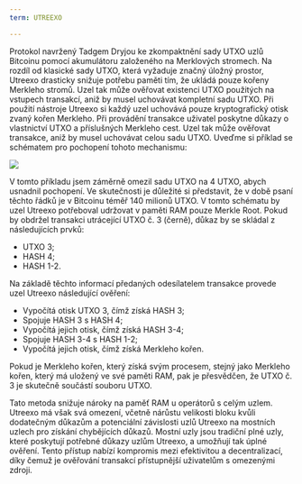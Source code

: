```yaml
---
term: UTREEXO

---
```

Protokol navržený Tadgem Dryjou ke zkompaktnění sady UTXO uzlů Bitcoinu pomocí akumulátoru založeného na Merklových stromech. Na rozdíl od klasické sady UTXO, která vyžaduje značný úložný prostor, Utreexo drasticky snižuje potřebu paměti tím, že ukládá pouze kořeny Merkleho stromů. Uzel tak může ověřovat existenci UTXO použitých na vstupech transakcí, aniž by musel uchovávat kompletní sadu UTXO. Při použití nástroje Utreexo si každý uzel uchovává pouze kryptografický otisk zvaný kořen Merkleho. Při provádění transakce uživatel poskytne důkazy o vlastnictví UTXO a příslušných Merkleho cest. Uzel tak může ověřovat transakce, aniž by musel uchovávat celou sadu UTXO. Uveďme si příklad se schématem pro pochopení tohoto mechanismu:

![](../../dictionnaire/assets/15.webp)

V tomto příkladu jsem záměrně omezil sadu UTXO na 4 UTXO, abych usnadnil pochopení. Ve skutečnosti je důležité si představit, že v době psaní těchto řádků je v Bitcoinu téměř 140 milionů UTXO. V tomto schématu by uzel Utreexo potřeboval udržovat v paměti RAM pouze Merkle Root. Pokud by obdržel transakci utrácející UTXO č. 3 (černě), důkaz by se skládal z následujících prvků:


- UTXO 3;
- HASH 4;
- HASH 1-2.

Na základě těchto informací předaných odesílatelem transakce provede uzel Utreexo následující ověření:


- Vypočítá otisk UTXO 3, čímž získá HASH 3;
- Spojuje HASH 3 s HASH 4;
- Vypočítá jejich otisk, čímž získá HASH 3-4;
- Spojuje HASH 3-4 s HASH 1-2;
- Vypočítá jejich otisk, čímž získá Merkleho kořen.

Pokud je Merkleho kořen, který získá svým procesem, stejný jako Merkleho kořen, který má uložený ve své paměti RAM, pak je přesvědčen, že UTXO č. 3 je skutečně součástí souboru UTXO.

Tato metoda snižuje nároky na paměť RAM u operátorů s celým uzlem. Utreexo má však svá omezení, včetně nárůstu velikosti bloku kvůli dodatečným důkazům a potenciální závislosti uzlů Utreexo na mostních uzlech pro získání chybějících důkazů. Mostní uzly jsou tradiční plné uzly, které poskytují potřebné důkazy uzlům Utreexo, a umožňují tak úplné ověření. Tento přístup nabízí kompromis mezi efektivitou a decentralizací, díky čemuž je ověřování transakcí přístupnější uživatelům s omezenými zdroji.